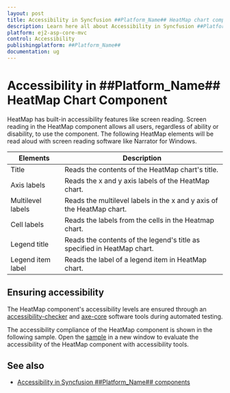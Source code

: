 ```yaml
---
layout: post
title: Accessibility in Syncfusion ##Platform_Name## HeatMap chart component
description: Learn here all about Accessibility in Syncfusion ##Platform_Name## HeatMap chart component of Syncfusion Essential JS 2 and more.
platform: ej2-asp-core-mvc
control: Accessibility
publishingplatform: ##Platform_Name##
documentation: ug
---
```



# Accessibility in ##Platform_Name## HeatMap Chart Component

HeatMap has built-in accessibility features like screen reading. Screen reading in the HeatMap component allows all users, regardless of ability or disability, to use the component. The following HeatMap elements will be read aloud with screen reading software like Narrator for Windows.

| Elements | Description |
| --- | --- |
| Title | Reads the contents of the HeatMap chart's title. |
| Axis labels | Reads the x and y axis labels of the HeatMap chart. |
| Multilevel labels | Reads the multilevel labels in the x and y axis of the HeatMap chart. |
| Cell labels | Reads the labels from the cells in the Heatmap chart. |
| Legend title | Reads the contents of the legend's title as specified in HeatMap chart. |
| Legend item label | Reads the label of a legend item in HeatMap chart. |

## Ensuring accessibility

The HeatMap component's accessibility levels are ensured through an [accessibility-checker](https://www.npmjs.com/package/accessibility-checker) and [axe-core](https://www.npmjs.com/package/axe-core) software tools during automated testing.

The accessibility compliance of the HeatMap component is shown in the following sample. Open the [sample](https://ej2.syncfusion.com/accessibility/heatmap.html) in a new window to evaluate the accessibility of the HeatMap component with accessibility tools.

## See also

* [Accessibility in Syncfusion ##Platform_Name## components](../common/accessibility)
